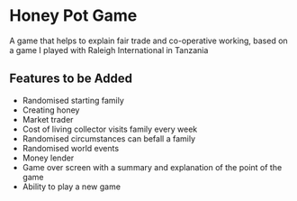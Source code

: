 # Honey Pot Game
A game that helps to explain fair trade and co-operative working, based on a game I played with Raleigh International in Tanzania

## Features to be Added
- Randomised starting family
- Creating honey
- Market trader
- Cost of living collector visits family every week
- Randomised circumstances can befall a family
- Randomised world events
- Money lender
- Game over screen with a summary and explanation of the point of the game
- Ability to play a new game
